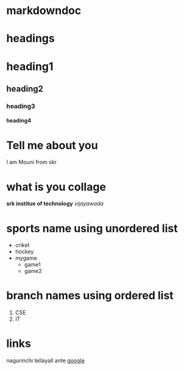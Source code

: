 # markdowndoc
# headings

# heading1
## heading2
### heading3
#### heading4

# Tell me about you
I am Mouni from skr

# what is you collage
**srk institue of technology**
*vijayawada*

# sports name using unordered list

* criket
* hockey
* mygame
  * game1
  * game2
# branch names using ordered list
1. CSE
2. IT
  
# links
nagurinchi tellayall ante [google](https://www.google.com)
